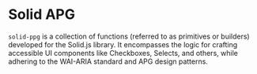 # Solid APG

`solid-ppg` is a collection of functions (referred to as primitives or builders) developed for the Solid.js library.
It encompasses the logic for crafting accessible UI components like Checkboxes, Selects, and others, while adhering to the WAI-ARIA standard and APG design patterns.
